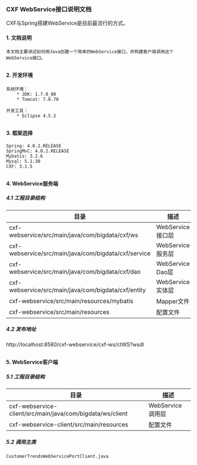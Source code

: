 ### CXF WebService接口说明文档
CXF与Spring搭建WebService是目前最流行的方式。

#### 1. 文档说明
```
本文档主要讲述如何用Java创建一个简单的WebService接口，并构建客户端调用这个WebService接口。
```
##

#### 2. 开发环境
```
系统环境：
    * JDK: 1.7.0_80
    * Tomcat: 7.0.70
    
开发工具：
    * Eclipse 4.5.2
```
##

#### 3. 框架选择
```
Spring: 4.0.2.RELEASE
SpringMvC: 4.0.2.RELEASE
Mybatis: 3.2.6
Mysql: 5.1.30
CXF: 3.1.5
```
##

#### 4. WebService服务端

##### 4.1 工程目录结构
目录 | 描述
---|---
cxf-webservice/src/main/java/com/bigdata/cxf/ws | WebService 接口层
cxf-webservice/src/main/java/com/bigdata/cxf/service | WebService 服务层
cxf-webservice/src/main/java/com/bigdata/cxf/dao | WebService Dao层
cxf-webservice/src/main/java/com/bigdata/cxf/entity | WebService 实体层
cxf-webservice/src/main/resources/mybatis | Mapper文件
cxf-webservice/src/main/resources | 配置文件

##### 4.2 发布地址
http://localhost:8580/cxf-webservice/cxf-ws/ctWS?wsdl

##

#### 5. WebService客户端

##### 5.1 工程目录结构
目录 | 描述
--- | ---
cxf-webservice-client/src/main/java/com/bigdata/ws/client | WebService 调用层
cxf-webservice-client/src/main/resources | 配置文件

##### 5.2 调用主类
```
CustomerTrendsWebServicePortClient.java
```

